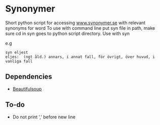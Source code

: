# Synonymer

Short python script for accessing www.synonymer.se with relevant synonyms for word
To use with command line put syn file in path, make sure cd in syn goes to python script directory.
Use with syn <Query>

e.g

    syn eljest
    eljes:  (ngt åld.) annars, i annat fall, för övrigt, över huvud, i vanliga fall


## Dependencies
* [Beautifulsoup](https://www.crummy.com/software/BeautifulSoup/)

## To-do
* Do not print ',' before new line
